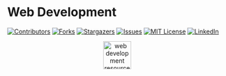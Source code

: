 # Web Development
<!-- PROJECT SHIELDS -->
[![Contributors][contributors-shield]][contributors-url]
[![Forks][forks-shield]][forks-url]
[![Stargazers][stars-shield]][stars-url]
[![Issues][issues-shield]][issues-url]
[![MIT License][license-shield]][license-url]
[![LinkedIn][linkedin-shield]][linkedin-url]

<p align="center">
  <a href="https://github.com/anupammaurya6767/Web-Development">
    <img width="64" height="64" alt="web development resources" src="https://user-images.githubusercontent.com/9361180/86557412-c37c3f00-bf75-11ea-8503-b42bd67646b2.png" />
  </a>
</p>



<!-- MARKDOWN LINKS & IMAGES -->
<!-- https://www.markdownguide.org/basic-syntax/#reference-style-links -->
[contributors-shield]: https://img.shields.io/github/contributors/anupammaurya6767/Web-Development.svg?style=for-the-badge
[contributors-url]: https://github.com/anupammaurya6767/Web-Development/graphs/contributors
[forks-shield]: https://img.shields.io/github/forks/anupammaurya6767/Web-Development.svg?style=for-the-badge
[forks-url]: https://github.com/anupammaurya6767/Web-Development/network/members
[stars-shield]: https://img.shields.io/github/stars/anupammaurya6767/Web-Development.svg?style=for-the-badge
[stars-url]: https://github.com/anupammaurya6767/Web-Development/stargazers
[issues-shield]: https://img.shields.io/github/issues/anupammaurya6767/Web-Development.svg?style=for-the-badge
[issues-url]: https://github.com/anupammaurya6767/Web-Development/issues
[license-shield]: https://img.shields.io/github/license/anupammaurya6767/Web-Development.svg?style=for-the-badge
[license-url]: https://github.com/anupammaurya6767/Web-Development/blob/main/LICENSE
[linkedin-shield]: https://img.shields.io/badge/-LinkedIn-black.svg?style=for-the-badge&logo=linkedin&colorB=555
[linkedin-url]: https://www.linkedin.com/in/anupam-maurya-b9a04a225/
